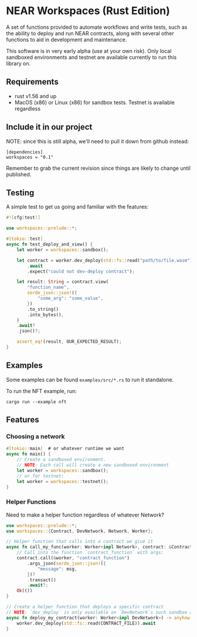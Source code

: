 # NEAR Workspaces (Rust Edition)
A set of functions provided to automate workflows and write tests, such as the ability to deploy and run NEAR contracts, along with several other functions to aid in development and maintenance.

This software is in very early alpha (use at your own risk). Only local sandboxed environments and testnet are available currently to run this library on.

## Requirements
- rust v1.56 and up
- MacOS (x86) or Linux (x86) for sandbox tests. Testnet is available regardless

## Include it in our project
NOTE: since this is still alpha, we'll need to pull it down from github instead:
```
[dependencies]
workspaces = "0.1"
```
Remember to grab the current revision since things are likely to change until published.

## Testing
A simple test to get us going and familiar with the features:

```rust
#![cfg(test)]

use workspaces::prelude::*;

#[tokio::test]
async fn test_deploy_and_view() {
    let worker = workspaces::sandbox();

    let contract = worker.dev_deploy(std::fs::read("path/to/file.wasm"))
        .await
        .expect("could not dev-deploy contract");

    let result: String = contract.view(
        "function_name",
        serde_json::json!({
            "some_arg": "some_value",
        })
        .to_string()
        .into_bytes(),
    )
    .await?
    .json()?;

    assert_eq!(result, OUR_EXPECTED_RESULT);
}
```

## Examples
Some examples can be found `examples/src/*.rs` to run it standalone.

To run the NFT example, run:
```
cargo run --example nft
```

## Features

### Choosing a network

```rust
#[tokio::main]  # or whatever runtime we want
async fn main() {
    // Create a sandboxed environment.
    // NOTE: Each call will create a new sandboxed environment
    let worker = workspaces::sandbox();
    // or for testnet:
    let worker = workspaces::testnet();
}
```

### Helper Functions

Need to make a helper function regardless of whatever Network?

```rust
use workspaces::prelude::*;
use workspaces::{Contract, DevNetwork, Network, Worker};

// Helper function that calls into a contract we give it
async fn call_my_func(worker: Worker<impl Network>, contract: &Contract) -> anyhow::Result<()> {
    // Call into the function `contract_function` with args:
    contract.call(&worker, "contract_function")
        .args_json(serde_json::json!({
            "message": msg,
        })?
        .transact()
        .await?;
    Ok(())
}

// Create a helper function that deploys a specific contract
// NOTE: `dev_deploy` is only available on `DevNetwork`s such sandbox and testnet.
async fn deploy_my_contract(worker: Worker<impl DevNetwork>) -> anyhow::Result<Contract> {
    worker.dev_deploy(std::fs::read(CONTRACT_FILE)).await
}
```
